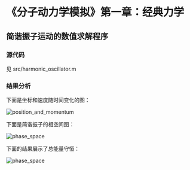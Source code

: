 # 《分子动力学模拟》第一章：经典力学


## 简谐振子运动的数值求解程序


### 源代码

见 src/harmonic_oscillator.m

### 结果分析

下面是坐标和速度随时间变化的图：

![position_and_momentum](src/fig-chapter1-position_and_momentum.png)


下面是简谐振子的相空间图：

![phase_space](src/fig-chapter1-phase_space.png)


下面的结果展示了总能量守恒：

![phase_space](src/fig-chapter1-energy_conservation.png)
